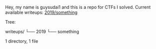 Hey, my name is guysudai1 and this is a repo for CTFs I solved.
Current available writeups: [2019/something](https://github.com/guysudai1/writeups/tree/master/writeups/2019/something)

Tree: 

writeups/
└── 2019
    └── something

1 directory, 1 file

